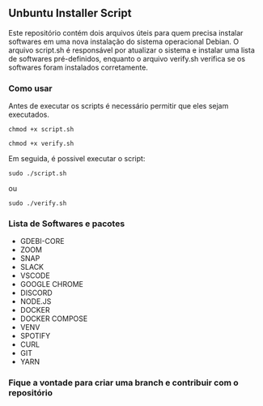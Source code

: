 ## Unbuntu Installer Script

Este repositório contém dois arquivos úteis para quem precisa instalar softwares em uma nova instalação do sistema operacional Debian. O arquivo script.sh é responsável por atualizar o sistema e instalar uma lista de softwares pré-definidos, enquanto o arquivo verify.sh verifica se os softwares foram instalados corretamente.

### Como usar

Antes de executar os scripts é necessário permitir que eles sejam executados.

`chmod +x script.sh`

`chmod +x verify.sh`

Em seguida, é possivel executar o script:

`sudo ./script.sh`

ou

`sudo ./verify.sh`

### Lista de Softwares e pacotes

- GDEBI-CORE
- ZOOM
- SNAP
- SLACK
- VSCODE
- GOOGLE CHROME
- DISCORD
- NODE.JS
- DOCKER
- DOCKER COMPOSE
- VENV
- SPOTIFY
- CURL
- GIT
- YARN

### Fique a vontade para criar uma branch e contribuir com o repositório
